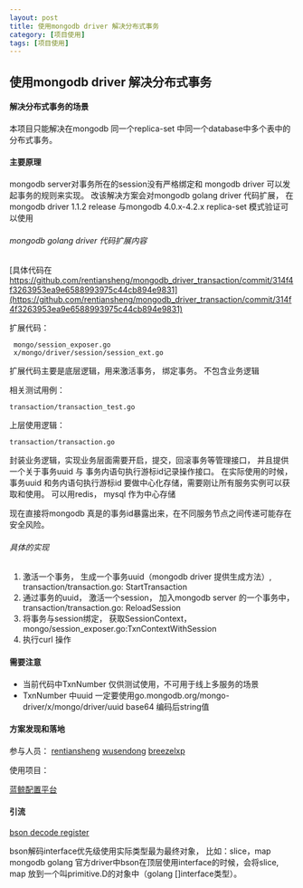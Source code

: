 ```yaml
---
layout: post
title: 使用mongodb driver 解决分布式事务
category: [项目使用]
tags: [项目使用]
---
```



##  使用mongodb driver 解决分布式事务


#### 解决分布式事务的场景

本项目只能解决在mongodb 同一个replica-set 中同一个database中多个表中的分布式事务。



#### 主要原理

mongodb server对事务所在的session没有严格绑定和 mongodb driver 可以发起事务的规则来实现。
改该解决方案会对mongodb golang driver 代码扩展，
在mongodb driver 1.1.2 release 与mongodb 4.0.x-4.2.x replica-set 模式验证可以使用

###### mongodb golang driver 代码扩展内容


[具体代码在 https://github.com/rentiansheng/mongodb_driver_transaction/commit/314f4f3263953ea9e6588993975c44cb894e9831](https://github.com/rentiansheng/mongodb_driver_transaction/commit/314f4f3263953ea9e6588993975c44cb894e9831)


扩展代码：
```
 mongo/session_exposer.go
 x/mongo/driver/session/session_ext.go
```
扩展代码主要是底层逻辑，用来激活事务， 绑定事务。 不包含业务逻辑



相关测试用例：

```
transaction/transaction_test.go

```

上层使用逻辑：

```
transaction/transaction.go
```

封装业务逻辑，实现业务层面需要开启，提交，回滚事务等管理接口， 并且提供一个关于事务uuid 与 事务内语句执行游标id记录操作接口。
在实际使用的时候， 事务uuid 和务内语句执行游标id 要做中心化存储，需要刚让所有服务实例可以获取和使用。 可以用redis， mysql 作为中心存储

现在直接将mongodb 真是的事务id暴露出来，在不同服务节点之间传递可能存在安全风险。

###### 具体的实现

1.  激活一个事务， 生成一个事务uuid（mongodb driver 提供生成方法）, transaction/transaction.go: StartTransaction
2. 通过事务的uuid， 激活一个session， 加入mongodb server 的一个事务中，transaction/transaction.go: ReloadSession
3. 将事务与session绑定， 获取SessionContext， mongo/session_exposer.go:TxnContextWithSession
4. 执行curl 操作



#### 需要注意

- 当前代码中TxnNumber 仅供测试使用，不可用于线上多服务的场景
- TxnNumber 中uuid 一定要使用go.mongodb.org/mongo-driver/x/mongo/driver/uuid base64 编码后string值





#### 方案发现和落地

参与人员：
[rentiansheng](https://github.com/rentiansheng)
[wusendong](https://github.com/wusendong)
[breezelxp](https://github.com/breezelxp)

使用项目：


[蓝鲸配置平台](https://github.com/Tencent/bk-cmdb)


#### 引流
[bson decode register](https://github.com/rentiansheng/bson-register)

bson解码interface优先级使用实际类型最为最终对象， 比如：slice，map
mongodb golang 官方driver中bson在顶层使用interface的时候，会将slice, map 放到一个叫primitive.D的对象中（golang []interface类型）。